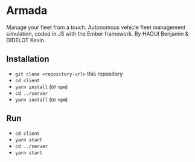 # Armada
Manage your fleet from a touch.
Autonomous vehicle fleet management simulation, coded in JS with the Ember framework.
By HAOUI Benjamin & DIDELOT Kevin. 

## Installation

* `git clone <repository-url>` this repository
* `cd client`
* `yarn install` (or `npm`)
* `cd ../server`
* `yarn install` (or `npm`)

## Run

* `cd client`
* `yarn start`
* `cd ../server`
* `yarn start`